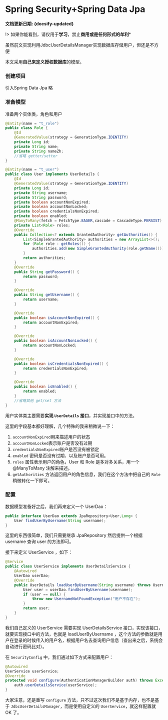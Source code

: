 # Spring Security+Spring Data Jpa

**文档更新日期: {docsify-updated}**

!> 如果你能看到，请仅用于**学习**，禁止**商用或是任何形式的牟利***

虽然前文实现利用JdbcUserDetailsManager实现数据库存储用户，但还是不方便

本文采用**自己来定义授权数据库**的模型。

### 创建项目

引入Spring Data Jpa 略



### 准备模型

准备两个实体类，角色和用户

```java
@Entity(name = "t_role")
public class Role {
    @Id
    @GeneratedValue(strategy = GenerationType.IDENTITY)
    private Long id;
    private String name;
    private String nameZh;
    //省略 getter/setter
}
```

```java
@Entity(name = "t_user")
public class User implements UserDetails {
    @Id
    @GeneratedValue(strategy = GenerationType.IDENTITY)
    private Long id;
    private String username;
    private String password;
    private boolean accountNonExpired;
    private boolean accountNonLocked;
    private boolean credentialsNonExpired;
    private boolean enabled;
    @ManyToMany(fetch = FetchType.EAGER,cascade = CascadeType.PERSIST)
    private List<Role> roles;
    @Override
    public Collection<? extends GrantedAuthority> getAuthorities() {
        List<SimpleGrantedAuthority> authorities = new ArrayList<>();
        for (Role role : getRoles()) {
            authorities.add(new SimpleGrantedAuthority(role.getName()));
        }
        return authorities;
    }
    @Override
    public String getPassword() {
        return password;
    }

    @Override
    public String getUsername() {
        return username;
    }

    @Override
    public boolean isAccountNonExpired() {
        return accountNonExpired;
    }

    @Override
    public boolean isAccountNonLocked() {
        return accountNonLocked;
    }

    @Override
    public boolean isCredentialsNonExpired() {
        return credentialsNonExpired;
    }

    @Override
    public boolean isEnabled() {
        return enabled;
    }
    //省略其他 get/set 方法
}
```

用户实体类主要需要**实现 `UserDetails` 接口**，并实现接口中的方法。

这里的字段基本都好理解，几个特殊的我来稍微说一下：

1. `accountNonExpired`用来描述用户的状态
2. `accountNonLocked`表示账户是否没有过期
3. `credentialsNonExpired`账户是否没有被锁定
4. `enabled` 密码是否没有过期、以及账户是否可用。
5. `roles` 属性表示用户的角色，User 和 Role 是多对多关系，用一个 @ManyToMany 注解来描述。
6. `getAuthorities` 方法返回用户的角色信息，我们在这个方法中把自己的 `Role` 稍微转化一下即可。





### 配置

数据模型准备好之后，我们再来定义一个 UserDao：

```java
public interface UserDao extends JpaRepository<User,Long> {
    User findUserByUsername(String username);
}
```

这里的东西很简单，我们只需要继承 JpaRepository 然后提供一个根据 username 查询 user 的方法即可。

接下来定义 UserService ，如下：

```java
@Service
public class UserService implements UserDetailsService {
    @Autowired
    UserDao userDao;
    @Override
    public UserDetails loadUserByUsername(String username) throws UsernameNotFoundException {
        User user = userDao.findUserByUsername(username);
        if (user == null) {
            throw new UsernameNotFoundException("用户不存在");
        }
        return user;
    }
}
```

我们自己定义的 UserService 需要实现 UserDetailsService 接口，实现该接口，就要实现接口中的方法，也就是 loadUserByUsername ，这个方法的参数就是用户在登录的时候传入的用户名，根据用户名去查询用户信息（查出来之后，系统会自动进行密码比对）。



在 `SecurityConfig` 中，我们通过如下方式来配置用户：

```java
@Autowired
UserService userService;
@Override
protected void configure(AuthenticationManagerBuilder auth) throws Exception {
    auth.userDetailsService(userService);
}
```

大家注意，还是重写 `configure` 方法，只不过这次我们不是基于内存，也不是基于 `JdbcUserDetailsManager`，而是使用自定义的 `UserService`，就这样配置就 OK 了。

